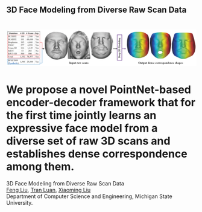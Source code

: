 ## 3D Face Modeling from Diverse Raw Scan Data

![](doc/flowchart1.png)
=======

We propose a novel PointNet-based encoder-decoder framework that for the first time jointly learns an expressive face model from a diverse set of raw 3D scans and establishes dense correspondence among them.
=======

3D Face Modeling from Diverse Raw Scan Data<br/>
[Feng Liu](http://www.face3d.org/), [Tran Luan](http://www.cse.msu.edu/~tranluan/), [Xiaoming Liu](http://www.cse.msu.edu/~liuxm/index2.html)<br/>
Department of Computer Science and Engineering, Michigan State University.<br/>